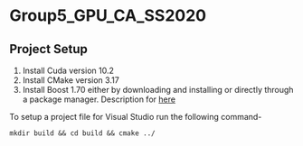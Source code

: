 # Group5_GPU_CA_SS2020


## Project Setup 

1. Install Cuda version 10.2 
2. Install CMake version 3.17
3. Install Boost 1.70 either by downloading and installing or directly through a package manager. 
	Description for [here](https://www.boost.org/doc/libs/1_70_0/more/getting_started/windows.html#simplified-build-from-source)

To setup a project file for Visual Studio run the following command- 

`mkdir build && cd build && cmake ../`
